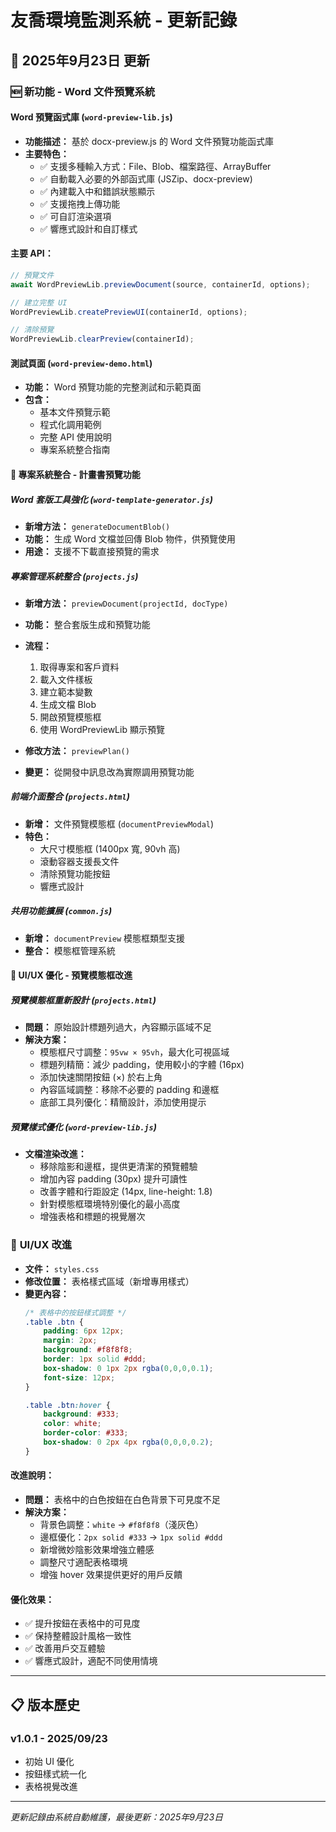 # 友喬環境監測系統 - 更新記錄

## 📅 2025年9月23日 更新

### 🆕 **新功能 - Word 文件預覽系統**

#### Word 預覽函式庫 (`word-preview-lib.js`)
- **功能描述：** 基於 docx-preview.js 的 Word 文件預覽功能函式庫
- **主要特色：**
  - ✅ 支援多種輸入方式：File、Blob、檔案路徑、ArrayBuffer
  - ✅ 自動載入必要的外部函式庫 (JSZip、docx-preview)
  - ✅ 內建載入中和錯誤狀態顯示
  - ✅ 支援拖拽上傳功能
  - ✅ 可自訂渲染選項
  - ✅ 響應式設計和自訂樣式

#### 主要 API：
```javascript
// 預覽文件
await WordPreviewLib.previewDocument(source, containerId, options);

// 建立完整 UI
WordPreviewLib.createPreviewUI(containerId, options);

// 清除預覽
WordPreviewLib.clearPreview(containerId);
```

#### 測試頁面 (`word-preview-demo.html`)
- **功能：** Word 預覽功能的完整測試和示範頁面
- **包含：**
  - 基本文件預覽示範
  - 程式化調用範例
  - 完整 API 使用說明
  - 專案系統整合指南

#### 🔗 **專案系統整合 - 計畫書預覽功能**

##### Word 套版工具強化 (`word-template-generator.js`)
- **新增方法：** `generateDocumentBlob()`
- **功能：** 生成 Word 文檔並回傳 Blob 物件，供預覽使用
- **用途：** 支援不下載直接預覽的需求

##### 專案管理系統整合 (`projects.js`)
- **新增方法：** `previewDocument(projectId, docType)`
- **功能：** 整合套版生成和預覽功能
- **流程：**
  1. 取得專案和客戶資料
  2. 載入文件樣板
  3. 建立範本變數
  4. 生成文檔 Blob
  5. 開啟預覽模態框
  6. 使用 WordPreviewLib 顯示預覽

- **修改方法：** `previewPlan()`
- **變更：** 從開發中訊息改為實際調用預覽功能

##### 前端介面整合 (`projects.html`)
- **新增：** 文件預覽模態框 (`documentPreviewModal`)
- **特色：**
  - 大尺寸模態框 (1400px 寬, 90vh 高)
  - 滾動容器支援長文件
  - 清除預覽功能按鈕
  - 響應式設計

##### 共用功能擴展 (`common.js`)
- **新增：** `documentPreview` 模態框類型支援
- **整合：** 模態框管理系統

#### 🎨 **UI/UX 優化 - 預覽模態框改進**

##### 預覽模態框重新設計 (`projects.html`)
- **問題：** 原始設計標題列過大，內容顯示區域不足
- **解決方案：**
  - 模態框尺寸調整：`95vw × 95vh`，最大化可視區域
  - 標題列精簡：減少 padding，使用較小的字體 (16px)
  - 添加快速關閉按鈕 (×) 於右上角
  - 內容區域調整：移除不必要的 padding 和邊框
  - 底部工具列優化：精簡設計，添加使用提示

##### 預覽樣式優化 (`word-preview-lib.js`)
- **文檔渲染改進：**
  - 移除陰影和邊框，提供更清潔的預覽體驗
  - 增加內容 padding (30px) 提升可讀性
  - 改善字體和行距設定 (14px, line-height: 1.8)
  - 針對模態框環境特別優化的最小高度
  - 增強表格和標題的視覺層次

### 🔧 **UI/UX 改進**
- **文件：** `styles.css`
- **修改位置：** 表格樣式區域（新增專用樣式）
- **變更內容：**
  ```css
  /* 表格中的按鈕樣式調整 */
  .table .btn {
      padding: 6px 12px;
      margin: 2px;
      background: #f8f8f8;
      border: 1px solid #ddd;
      box-shadow: 0 1px 2px rgba(0,0,0,0.1);
      font-size: 12px;
  }

  .table .btn:hover {
      background: #333;
      color: white;
      border-color: #333;
      box-shadow: 0 2px 4px rgba(0,0,0,0.2);
  }
  ```

#### 改進說明：
- **問題：** 表格中的白色按鈕在白色背景下可見度不足
- **解決方案：**
  - 背景色調整：`white` → `#f8f8f8`（淺灰色）
  - 邊框優化：`2px solid #333` → `1px solid #ddd`
  - 新增微妙陰影效果增強立體感
  - 調整尺寸適配表格環境
  - 增強 hover 效果提供更好的用戶反饋

#### 優化效果：
- ✅ 提升按鈕在表格中的可見度
- ✅ 保持整體設計風格一致性
- ✅ 改善用戶交互體驗
- ✅ 響應式設計，適配不同使用情境

---

## 📋 **版本歷史**

### v1.0.1 - 2025/09/23
- 初始 UI 優化
- 按鈕樣式統一化
- 表格視覺改進

---

*更新記錄由系統自動維護，最後更新：2025年9月23日*